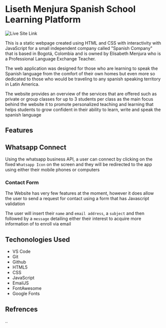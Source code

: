 # Liseth Menjura Spanish School Learning Platform

![Live Site Link](https://trevthedev777.github.io/Liseth-Spanish-School/)

This is a static webpage created using HTML and CSS with interactivity with JavaScript for a small independent company called "Spanish Company" that is based in Bogotá, Colombia and is owned by Elisabeth Menjura who is a Professional Language Exchange Teacher.

The web application was designed for those who are learning to speak the Spanish language from the comfort of their own homes but even more so dedicated to those who would be traveling to any spanish speaking territory in Latin America.

The website provides an overview of the services that are offered such as private or group classes for up to 3 students per class as the main focus behind the website it to promote personalized teaching and learning that helps students to grow confident in their ability to learn, write and speak the spanish language

## Features

## Whatsapp Connect

Using the whatsapp business API, a user can connect by clicking on the fixed `Whatsapp Icon` on the screen and they will be redirected to the app using either their mobile phones or computers

### Contact Form

The Website has very few features at the moment, however it does allow the user to send a request for contact using a form that has Javascript validation

The user will insert their `name` and `email address`, a `subject` and then followed by a `message` detailing either their interest to acquire more information of to enroll via email

## Techonologies Used

-   VS Code
-   Git
-   Github
-   HTML5
-   CSS
-   JavaScript
-   EmailJS
-   FontAwesome
-   Google Fonts

## Refrences

..
